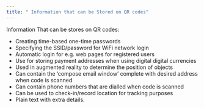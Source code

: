 ```yaml
---
title: " Information that can be Stored on QR codes"
--- 
```

Information That can be stores on QR codes:

- Creating time-based one-time passwords
- Specifying the SSID/password for WiFi network login
- Automatic login for e.g. web pages for registered users
- Use for storing payment addresses when using digital digital currencies
- Used in augmented reality to determine the position of objects
- Can contain the ‘compose email window’ complete with desired address when code is scanned
- Can contain phone numbers that are dialled when code is scanned
- Can be used to check-in/record location for tracking purposes
- Plain text with extra details.
